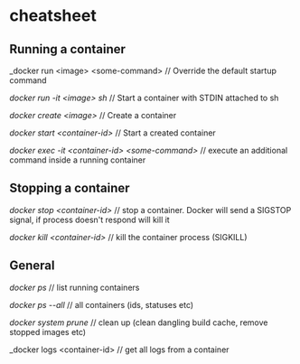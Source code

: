 # cheatsheet

## Running a container

_docker run \<image\> \<some-command\> // Override the default startup command

_docker run -it \<image\> sh_ // Start a container with STDIN attached to sh

_docker create \<image\>_ // Create a container

_docker start \<container-id\>_ // Start a created container

_docker exec -it \<container-id\> \<some-command\>_ // execute an additional command inside a running container

## Stopping a container

_docker stop \<container-id\>_ // stop a container. Docker will send a SIGSTOP signal, if process doesn't respond will kill it

_docker kill \<container-id\>_ // kill the container process (SIGKILL)

## General

_docker ps_ // list running containers

_docker ps --all_ // all containers (ids, statuses etc)

_docker system prune_ // clean up (clean dangling build cache, remove stopped images etc)

_docker logs \<container-id\> // get all logs from a container
